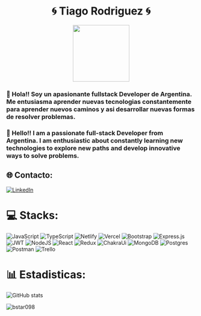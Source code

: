 <h1 align="center">🌀 Tiago Rodriguez 🌀</h1>
<p align="center">
 <img src="https://user-images.githubusercontent.com/5713670/87202985-820dcb80-c2b6-11ea-9f56-7ec461c497c3.gif" width="150" >
</p>


<div id=" header"  aling="center" > 
    <h3 aling="center">  👋 Hola!!
      Soy un apasionante fullstack Developer de Argentina. Me entusiasma aprender nuevas tecnologias constantemente para aprender
    nuevos caminos y asi desarrollar nuevas formas de resolver problemas. </h3>
</div>

<div id=" header"  aling="center" > 
    <h3 aling="center">  👋 Hello!!
      I am a passionate full-stack Developer from Argentina. I am enthusiastic about constantly learning new technologies to explore new paths and develop innovative ways to solve problems. </h3>
</div>


## 🌐 Contacto:
[![LinkedIn](https://img.shields.io/badge/LinkedIn-%230077B5.svg?logo=linkedin&logoColor=white)](https://www.linkedin.com/in/tiago-rodriguez/)

# 💻 Stacks:
![JavaScript](https://img.shields.io/badge/javascript-%23323330.svg?style=for-the-badge&logo=javascript&logoColor=%23F7DF1E) ![TypeScript](https://img.shields.io/badge/typescript-%23007ACC.svg?style=for-the-badge&logo=typescript&logoColor=white) ![Netlify](https://img.shields.io/badge/netlify-%23000000.svg?style=for-the-badge&logo=netlify&logoColor=#00C7B7) ![Vercel](https://img.shields.io/badge/vercel-%23000000.svg?style=for-the-badge&logo=vercel&logoColor=white) ![Bootstrap](https://img.shields.io/badge/bootstrap-%23563D7C.svg?style=for-the-badge&logo=bootstrap&logoColor=white) ![Express.js](https://img.shields.io/badge/express.js-%23404d59.svg?style=for-the-badge&logo=express&logoColor=%2361DAFB) ![JWT](https://img.shields.io/badge/JWT-black?style=for-the-badge&logo=JSON%20web%20tokens) ![NodeJS](https://img.shields.io/badge/node.js-6DA55F?style=for-the-badge&logo=node.js&logoColor=white) ![React](https://img.shields.io/badge/react-%2320232a.svg?style=for-the-badge&logo=react&logoColor=%2361DAFB) ![Redux](https://img.shields.io/badge/redux-%23593d88.svg?style=for-the-badge&logo=redux&logoColor=white) ![ChakraUi](https://shields.io/badge/chakra--ui-black?logo=chakraui&style=for-the-badge) ![MongoDB](https://img.shields.io/badge/MongoDB-%234ea94b.svg?style=for-the-badge&logo=mongodb&logoColor=white) ![Postgres](https://img.shields.io/badge/postgres-%23316192.svg?style=for-the-badge&logo=postgresql&logoColor=white) ![Postman](https://img.shields.io/badge/Postman-FF6C37?style=for-the-badge&logo=postman&logoColor=white) ![Trello](https://img.shields.io/badge/Trello-%23026AA7.svg?style=for-the-badge&logo=Trello&logoColor=white)
# 📊 Estadisticas:
 
![GitHub stats](https://github-readme-stats-git-masterrstaa-rickstaa.vercel.app/api?username=Titi24Pehuajo&show_icons=true&theme=cobalt)
 


</table>
 
   <p><img align="left" src="https://github-readme-stats-git-masterrstaa-rickstaa.vercel.app/api/top-langs?username=bstar098&show_icons=true&locale=en&layout=compact" alt="bstar098" /></p>
 

  
  
